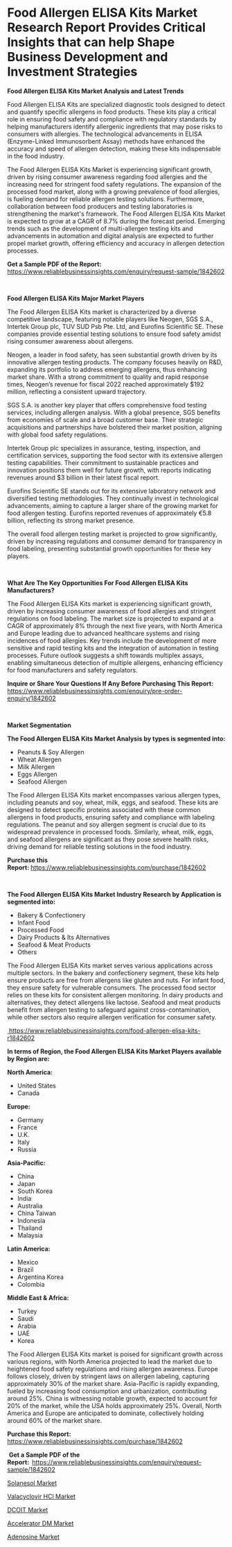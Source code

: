 <p><h1>Food Allergen ELISA Kits Market Research Report Provides Critical Insights that can help Shape Business Development and Investment Strategies</h1></p><p><strong>Food Allergen ELISA Kits Market Analysis and Latest Trends</strong></p>
<p><p>Food Allergen ELISA Kits are specialized diagnostic tools designed to detect and quantify specific allergens in food products. These kits play a critical role in ensuring food safety and compliance with regulatory standards by helping manufacturers identify allergenic ingredients that may pose risks to consumers with allergies. The technological advancements in ELISA (Enzyme-Linked Immunosorbent Assay) methods have enhanced the accuracy and speed of allergen detection, making these kits indispensable in the food industry.</p><p>The Food Allergen ELISA Kits Market is experiencing significant growth, driven by rising consumer awareness regarding food allergies and the increasing need for stringent food safety regulations. The expansion of the processed food market, along with a growing prevalence of food allergies, is fueling demand for reliable allergen testing solutions. Furthermore, collaboration between food producers and testing laboratories is strengthening the market's framework. The Food Allergen ELISA Kits Market is expected to grow at a CAGR of 8.7% during the forecast period. Emerging trends such as the development of multi-allergen testing kits and advancements in automation and digital analysis are expected to further propel market growth, offering efficiency and accuracy in allergen detection processes.</p></p>
<p><strong>Get a Sample PDF of the Report:&nbsp;</strong> <a href="https://www.reliablebusinessinsights.com/enquiry/request-sample/1842602?utm_campaign=1539&utm_medium=2&utm_source=Github&utm_content=ia&utm_term=16102024&utm_id=food-allergen-elisa-kits">https://www.reliablebusinessinsights.com/enquiry/request-sample/1842602</a></p>
<p>&nbsp;</p>
<p><strong>Food Allergen ELISA Kits Major Market Players</strong></p>
<p><p>The Food Allergen ELISA Kits market is characterized by a diverse competitive landscape, featuring notable players like Neogen, SGS S.A., Intertek Group plc, TUV SUD Psb Pte. Ltd, and Eurofins Scientific SE. These companies provide essential testing solutions to ensure food safety amidst rising consumer awareness about allergens.</p><p>Neogen, a leader in food safety, has seen substantial growth driven by its innovative allergen testing products. The company focuses heavily on R&D, expanding its portfolio to address emerging allergens, thus enhancing market share. With a strong commitment to quality and rapid response times, Neogen’s revenue for fiscal 2022 reached approximately $192 million, reflecting a consistent upward trajectory.</p><p>SGS S.A. is another key player that offers comprehensive food testing services, including allergen analysis. With a global presence, SGS benefits from economies of scale and a broad customer base. Their strategic acquisitions and partnerships have bolstered their market position, aligning with global food safety regulations.</p><p>Intertek Group plc specializes in assurance, testing, inspection, and certification services, supporting the food sector with its extensive allergen testing capabilities. Their commitment to sustainable practices and innovation positions them well for future growth, with reports indicating revenues around $3 billion in their latest fiscal report.</p><p>Eurofins Scientific SE stands out for its extensive laboratory network and diversified testing methodologies. They continually invest in technological advancements, aiming to capture a larger share of the growing market for food allergen testing. Eurofins reported revenues of approximately €5.8 billion, reflecting its strong market presence.</p><p>The overall food allergen testing market is projected to grow significantly, driven by increasing regulations and consumer demand for transparency in food labeling, presenting substantial growth opportunities for these key players.</p></p>
<p>&nbsp;</p>
<p><strong>What Are The Key Opportunities For Food Allergen ELISA Kits Manufacturers?</strong></p>
<p><p>The Food Allergen ELISA Kits market is experiencing significant growth, driven by increasing consumer awareness of food allergies and stringent regulations on food labeling. The market size is projected to expand at a CAGR of approximately 8% through the next five years, with North America and Europe leading due to advanced healthcare systems and rising incidences of food allergies. Key trends include the development of more sensitive and rapid testing kits and the integration of automation in testing processes. Future outlook suggests a shift towards multiplex assays, enabling simultaneous detection of multiple allergens, enhancing efficiency for food manufacturers and safety regulators.</p></p>
<p><strong>Inquire or Share Your Questions If Any Before Purchasing This Report:</strong> <a href="https://www.reliablebusinessinsights.com/enquiry/pre-order-enquiry/1842602?utm_campaign=1539&utm_medium=2&utm_source=Github&utm_content=ia&utm_term=16102024&utm_id=food-allergen-elisa-kits">https://www.reliablebusinessinsights.com/enquiry/pre-order-enquiry/1842602</a></p>
<p>&nbsp;</p>
<p><strong>Market Segmentation</strong></p>
<p><strong>The Food Allergen ELISA Kits Market Analysis by types is segmented into:</strong></p>
<p><ul><li>Peanuts & Soy Allergen</li><li>Wheat Allergen</li><li>Milk Allergen</li><li>Eggs Allergen</li><li>Seafood Allergen</li></ul></p>
<p><p>The Food Allergen ELISA Kits market encompasses various allergen types, including peanuts and soy, wheat, milk, eggs, and seafood. These kits are designed to detect specific proteins associated with these common allergens in food products, ensuring safety and compliance with labeling regulations. The peanut and soy allergen segment is crucial due to its widespread prevalence in processed foods. Similarly, wheat, milk, eggs, and seafood allergens are significant as they pose severe health risks, driving demand for reliable testing solutions in the food industry.</p></p>
<p><strong>Purchase this Report:&nbsp;</strong><a href="https://www.reliablebusinessinsights.com/purchase/1842602?utm_campaign=1539&utm_medium=2&utm_source=Github&utm_content=ia&utm_term=16102024&utm_id=food-allergen-elisa-kits">https://www.reliablebusinessinsights.com/purchase/1842602</a></p>
<p>&nbsp;</p>
<p><strong>The Food Allergen ELISA Kits Market Industry Research by Application is segmented into:</strong></p>
<p><ul><li>Bakery & Confectionery</li><li>Infant Food</li><li>Processed Food</li><li>Dairy Products & Its Alternatives</li><li>Seafood & Meat Products</li><li>Others</li></ul></p>
<p><p>The Food Allergen ELISA Kits market serves various applications across multiple sectors. In the bakery and confectionery segment, these kits help ensure products are free from allergens like gluten and nuts. For infant food, they ensure safety for vulnerable consumers. The processed food sector relies on these kits for consistent allergen monitoring. In dairy products and alternatives, they detect allergens like lactose. Seafood and meat products benefit from allergen testing to safeguard against cross-contamination, while other sectors also require allergen verification for consumer safety.</p></p>
<p><a href="https://www.reliablebusinessinsights.com/food-allergen-elisa-kits-r1842602?utm_campaign=1539&utm_medium=2&utm_source=Github&utm_content=ia&utm_term=16102024&utm_id=food-allergen-elisa-kits">&nbsp;https://www.reliablebusinessinsights.com/food-allergen-elisa-kits-r1842602</a></p>
<p><strong>In terms of Region, the Food Allergen ELISA Kits Market Players available by Region are:</strong></p>
<p>
    <p> <strong> North America: </strong>
        <ul>
            <li>United States</li>
            <li>Canada</li>
        </ul>
        </p> 
    <p> <strong> Europe: </strong>
        <ul>
            <li>Germany</li>
            <li>France</li>
            <li>U.K.</li>
            <li>Italy</li>
            <li>Russia</li>
        </ul>
        </p> 
    <p> <strong> Asia-Pacific: </strong>
        <ul>
            <li>China</li>
            <li>Japan</li>
            <li>South Korea</li>
            <li>India</li>
            <li>Australia</li>
            <li>China Taiwan</li>
            <li>Indonesia</li>
            <li>Thailand</li>
            <li>Malaysia</li>
        </ul>
        </p> 
    <p> <strong> Latin America: </strong>
        <ul>
            <li>Mexico</li>
            <li>Brazil</li>
            <li>Argentina Korea</li>
            <li>Colombia</li>
        </ul>
        </p> 
    <p> <strong> Middle East & Africa: </strong>
        <ul>
            <li>Turkey</li>
            <li>Saudi</li>
            <li>Arabia</li>
            <li>UAE</li>
            <li>Korea</li>
        </ul>
    </p>
    </p>
<p><p>The Food Allergen ELISA Kits market is poised for significant growth across various regions, with North America projected to lead the market due to heightened food safety regulations and rising allergen awareness. Europe follows closely, driven by stringent laws on allergen labeling, capturing approximately 30% of the market share. Asia-Pacific is rapidly expanding, fueled by increasing food consumption and urbanization, contributing around 25%. China is witnessing notable growth, expected to account for 20% of the market, while the USA holds approximately 25%. Overall, North America and Europe are anticipated to dominate, collectively holding around 60% of the market share.</p></p>
<p><strong>Purchase this Report: </strong><a href="https://www.reliablebusinessinsights.com/purchase/1842602?utm_campaign=1539&utm_medium=2&utm_source=Github&utm_content=ia&utm_term=16102024&utm_id=food-allergen-elisa-kits">https://www.reliablebusinessinsights.com/purchase/1842602</a></p>
<p>&nbsp;<strong>Get a Sample PDF of the Report:&nbsp;&nbsp;</strong><a href="https://www.reliablebusinessinsights.com/enquiry/request-sample/1842602?utm_campaign=1539&utm_medium=2&utm_source=Github&utm_content=ia&utm_term=16102024&utm_id=food-allergen-elisa-kits">https://www.reliablebusinessinsights.com/enquiry/request-sample/1842602</a></p>
<p><strong></strong></p>
<p><p><a href="https://www.linkedin.com/pulse/global-solanesol-15-cagr-forecast-2024-2031-insights-farm-c6x0e?utm_campaign=1539&utm_medium=2&utm_source=Github&utm_content=ia&utm_term=16102024&utm_id=food-allergen-elisa-kits">Solanesol Market</a></p><p><a href="https://www.linkedin.com/pulse/valacyclovir-hcl-market-transformation-comparative-analysis-fyrcc?utm_campaign=1539&utm_medium=2&utm_source=Github&utm_content=ia&utm_term=16102024&utm_id=food-allergen-elisa-kits">Valacyclovir HCl Market</a></p><p><a href="https://www.linkedin.com/pulse/insights-dcoit-market-size-which-expanding-61-cagr-from-2024-42uic?utm_campaign=1539&utm_medium=2&utm_source=Github&utm_content=ia&utm_term=16102024&utm_id=food-allergen-elisa-kits">DCOIT Market</a></p><p><a href="https://www.linkedin.com/pulse/exploring-accelerator-dm-market-dynamics-global-trends-future-zoghe?utm_campaign=1539&utm_medium=2&utm_source=Github&utm_content=ia&utm_term=16102024&utm_id=food-allergen-elisa-kits">Accelerator DM Market</a></p><p><a href="https://www.linkedin.com/pulse/adenosine-market-trends-growth-outlook-2024-2031-seeresearch-b7yhc?utm_campaign=1539&utm_medium=2&utm_source=Github&utm_content=ia&utm_term=16102024&utm_id=food-allergen-elisa-kits">Adenosine Market</a></p></p>